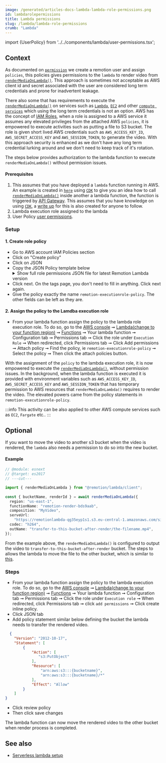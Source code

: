 ```yaml
---
image: /generated/articles-docs-lambda-lambda-role-permissions.png
id: lambdarolepermissions
title: Lambda permissions
slug: /lambda/lambda-role-permissions
crumb: "Lambda"
---
```


import {UserPolicy} from '../../components/lambda/user-permissions.tsx';

## Context

As documented on [`permission`](/docs/lambda/permissions) we create a remotion user and assign `policies`, this policies gives permissions to the `lambda` to render video from [`renderMediaOnLambda()`](/docs/lambda/rendermediaonlambda). This approach is sometimes not acceptable as AWS client id and secret associated with the user are considered long term credentials and prone for inadvertent leakage.

There also some that has requirements to execute the [`renderMediaOnLambda()`](/docs/lambda/rendermediaonlambda) on services such as [`Lambda`](https://docs.aws.amazon.com/lambda/latest/dg/welcome.html), [`EC2`](https://aws.amazon.com/ec2/) and other [`compute services`](https://aws.amazon.com/products/compute/) which using the long term credentials is not an option. AWS has the concept of [IAM Roles](https://docs.aws.amazon.com/IAM/latest/UserGuide/id_roles), when a role is assigned to a AWS service it assumes any elevated privileges from the attached AWS `policies`, it is empowered to execute activities such as putting a file to S3 bucket. The role is given short lived  AWS credentials such as `AWS_ACCESS_KEY_ID`, `AWS_SECRET_ACCESS_KEY` and `AWS_SESSION_TOKEN`, to generate the video. With this approach security is enhanced as we don't have any long term credential lurking around and we don't need to keep track of it's rotation.

The steps below provides authorization to the lambda function to execute `renderMediaOnLambda()` without permission issues.

#### Prerequisites
1. This assumes that you have deployed a `lambda` function running in AWS. An example is created in [`here`](https://github.com/remotion-dev/remotion/tree/main/packages/example-lambda) using [`CDK`](https://docs.aws.amazon.com/cdk/v2/guide/work-with-cdk-typescript.html) to give you an idea how to call [`renderMediaOnLambda()`](/docs/lambda/rendermediaonlambda) inside another a lambda function, the function is triggered by [API Gateway](https://docs.aws.amazon.com/apigateway/latest/developerguide/welcome.html). This assumes that you have knowledge on using [`CDK`](https://docs.aws.amazon.com/cdk/v2/guide/work-with-cdk-typescript.html), a [write up](/docs/lambda/serverless-lambdas-setup) for this is also created for anyone to follow.
2. Lambda execution role assigned to the lambda
3. User Policy [user permissions](/docs/lambda/permissions#user-permissions). 

### Setup

#### 1.  Create role policy
- Go to AWS account IAM Policies section
- Click on "Create policy"
- Click on JSON
- Copy the JSON Policy template below
  <details>
  <summary>Show full role permissions JSON file for latest Remotion Lambda version
  </summary>
  <UserPolicy />
  </details>
- Click next. On the tags page, you don't need to fill in anything. Click next again.
- Give the policy exactly the name `remotion-executionrole-policy`. The other fields can be left as they are.


#### 2. Assign the policy to the Lamdba execution role
- From your lambda function assign the policy to the lambda role execution role. To do so, go to the [AWS console](https://console.aws.amazon.com/console/home) ➞ [Lambda(change to your function region)](https://us-east-1.console.aws.amazon.com/lambda/home?region=us-east-1#/discover) ➞ [Functions](https://us-east-1.console.aws.amazon.com/lambda/home?region=us-east-1#/functions) ➞ Your lambda function ➞ Configuration tab ➞ Permissions tab ➞ Click the role under `Execution Role` ➞ When redirected, click Permissions tab ➞ Click Add permissions ➞  Attach policy ➞ Find the policy, ie `remotion-executionrole-policy` ➞ Select the policy ➞ Then click the attach policies button.

With the assignment of the `policy` to the lambda execution role, it is now empowered to execute the [`renderMediaOnLambda()`](/docs/lambda/rendermediaonlambda), without permission issues. In the background, when the lambda function is executed it is provided with environment variables such as `AWS_ACCESS_KEY_ID`, `AWS_SECRET_ACCESS_KEY` and `AWS_SESSION_TOKEN` that has temporary permission to AWS resources that `renderMediaOnLambda()` requires to render the video. The elevated powers came from the policy statements in `remotion-executionrole-policy`.


:::info
This activity can be also applied to other AWS compute services such as `EC2`, `Fargate` etc..
:::

## Optional 
If you want to move the video to another s3 bucket when the video is rendered, the `lambda` also needs a permission to do so into the new bucket.

#### Example
```ts twoslash
// @module: esnext
// @target: es2017
// ---cut---

import { renderMediaOnLambda } from "@remotion/lambda/client";
 
const { bucketName, renderId } = await renderMediaOnLambda({
  region: "us-east-1",
  functionName: "remotion-render-bds9aab",
  composition: "MyVideo",
  serveUrl:
    "https://remotionlambda-qg35eyp1s1.s3.eu-central-1.amazonaws.com/sites/bf2jrbfkw",
  codec: "h264",
  outName: "transfer-to-this-bucket-after-render/the-filename.mp4",
});
```

From the example above, the `renderMediaOnLambda()` is configured to output the video to `transfer-to-this-bucket-after-render` bucket. The steps to allows the lambda to move the file to the other bucket, which is similar to [this](/docs/lambda/trigger-lambda-from-aws#setup).

### Steps
- From your lambda function assign the policy to the lambda execution role. To do so, go to the [AWS console](https://console.aws.amazon.com/console/home) ➞ [Lambda(change to your function region)](https://us-east-1.console.aws.amazon.com/lambda/home?region=us-east-1#/discover) ➞ [Functions](https://us-east-1.console.aws.amazon.com/lambda/home?region=us-east-1#/functions) ➞ Your lambda function ➞ Configuration tab ➞ Permissions tab ➞ Click the role under `Execution role` ➞ When redirected, click Permissions tab ➞ click `add permissions` ➞ Click create inline policy.
- Click JSON tab
- Add policy statement similar below defining the bucket the lambda needs to transfer the rendered video.

```json
  {
    "Version": "2012-10-17",
    "Statement": [
        {
            "Action": [
               "s3:PutObject"
            ],
            "Resource": [
                "arn:aws:s3:::{bucketname}",
                "arn:aws:s3:::{bucketname}/*"
            ],
            "Effect": "Allow"
        }
    ]
}
```
- Click review policy
- Then click save changes

The lambda function can now move the rendered video to the other bucket when render process is completed.

## See also
- [Serverless lambda setup](/docs/lambda/serverlesslambdasetup)
